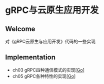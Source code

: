 # gRPC与云原生应用开发

## Welcome

对《gRPC云原生与应用开发》代码的一些实现

## Implementation
- ch03 gRPC四种通信模式的实现[[Go]](ch03/README.md)
- ch05 gRPC各种特性的实现[[Go]](ch05/README.md)